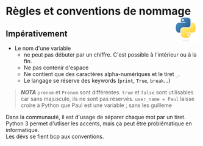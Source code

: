 # **Règles et conventions de nommage** <a href="../"><img align="right" src="../../assets/Python-logo-notext.svg" alt="Python" height="64px"></a>
## **Impérativement**
* Le nom d'une variable 
    * ne peut pas débuter par un chiffre. C'est possible à l'intérieur ou à la fin.
    * Ne pas contenir d'espace
    * Ne contient que des caractères alpha-numériques et le tiret `_`.
    * Le langage se réserve des keywords (`print`, `True`, `break`...)
> **_NOTA_**
`prenom` et `Prenom` sont différentes.
`true` et `false` sont utilisables car sans majuscule, ils ne sont pas réservés.
`user_name = Paul` laisse croire à Python que Paul est une variable ; sans les guilleme

Dans la communauté, il est d'usage de séparer chaque mot par un tiret.  
Python 3 permet d'utliser les accents, mais ça peut être problématique en informatique.  
Les dévs se fient bcp aux conventions.